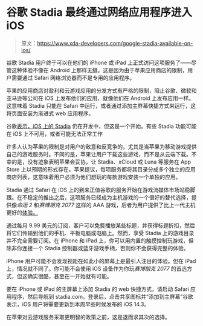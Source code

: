 # 谷歌 Stadia 最终通过网络应用程序进入 iOS

> 原文：<https://www.xda-developers.com/google-stadia-available-on-ios/>

谷歌 Stadia 用户终于可以在他们的 iPhone 或 iPad 上正式访问这项服务了——尽管这种体验不像在 Android 上那样无缝。这是因为由于苹果应用商店的限制，用户需要通过 Safari 网络浏览器而不是专用的应用程序。

苹果的应用商店对盈利和云游戏应用的分发方式有严格的限制，阻止谷歌、微软和亚马逊等公司在 iOS 上发布他们的应用，就像他们在 Android 上发布应用一样。这意味着 Stadia 只能在 Safari 中运行，或者通过添加主屏幕快捷方式来运行，这将页面安装为渐进式 web 应用程序。

谷歌[表示，iOS 上的 Stadia](https://support.google.com/stadia/answer/10204874?p=play_on_ios&visit_id=637437507823854079-602553610&rd=1) 仍在开发中，但这是一个开始。有些 Stadia 功能可能在 iOS 上不可用，或者可能无法正常工作

许多人认为苹果的限制是对用户的敌意和反竞争的，尤其是当苹果为移动游戏提供自己的游戏服务时。不同的是，苹果让用户下载这些游戏，而不是从云端下载。不幸的是，没有迹象表明苹果会妥协，让 Stadia、xCloud 或 Luna 等服务在 App Store 上以预期的形式存在。苹果提议，每项服务都将其目录分成多个独立的应用商店列表，这意味着用户必须为他们想玩的每款游戏安装一个单独的应用。

Stadia 通过 Safari 在 iOS 上的到来正值谷歌的服务开始在游戏流媒体市场站稳脚跟。在不稳定的推出之后，这项服务已经成为主机游戏的一个很好的替代选择，提供像*命运 2* 和*赛博朋克 2077* 这样的 AAA 游戏，后者为用户提供了比上一代主机更好的[体验。](https://www.xda-developers.com/cyberpunk-2077-wasnt-ready-ps4-and-xbox-one-x/)

通过每月 9.99 美元的订阅，客户可以免费播放某些标题，并获得标题折扣，然后将它们传输到他们的手机、平板电脑或电脑上。然而，享受 Stadia 上的游戏目录并不完全需要订阅。在 iPhone 和 iPad 上，你可以用内置的触摸控制玩游戏，但除非你连接一个 Stadia 控制器或蓝牙游戏手柄，否则你不会获得完整的体验。

iPhone 用户可能不会发现视距在如此小的屏幕上是最引人注目的体验。但在 iPad 上，情况就不同了。你可能不会使用 iOS 设备作为你玩*赛博朋克 2077* 的首选方式，但这确实很酷，甚至在一开始就有可能。

要在 iPhone 或 iPad 的主屏幕上添加 Stadia 的 web 快捷方式，请启动 Safari 应用程序，然后导航到 stadia.com。登录后，点击共享图标并“添加到主屏幕”谷歌表示，iOS 用户将需要更新到本周早些时候发布的 iOS 14.3。

在苹果对云游戏服务采取更明智的政策之前，这是退而求其次的选择。